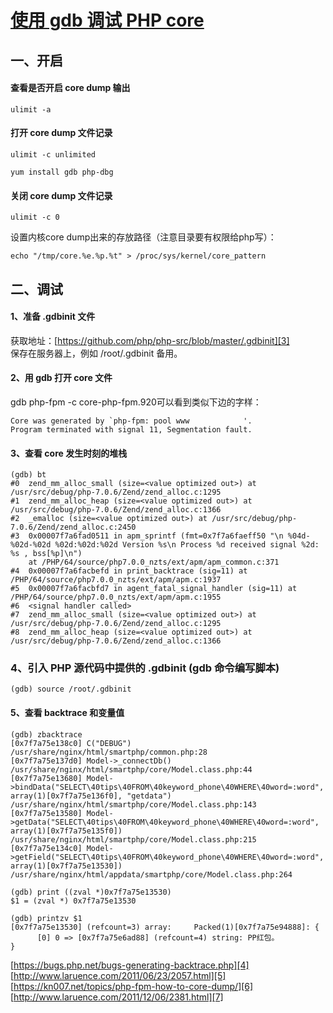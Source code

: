 # [使用 gdb 调试 PHP core][0]

## 一、开启

#### 查看是否开启 core dump 输出

    ulimit -a

#### 打开 core dump 文件记录

    ulimit -c unlimited

    yum install gdb php-dbg

#### 关闭 core dump 文件记录

    ulimit -c 0

设置内核core dump出来的存放路径（注意目录要有权限给php写）：  
    
    echo "/tmp/core.%e.%p.%t" > /proc/sys/kernel/core_pattern

## 二、调试

#### 1、准备 .gdbinit 文件

获取地址：[https://github.com/php/php-src/blob/master/.gdbinit][3]  
保存在服务器上，例如 /root/.gdbinit 备用。

#### 2、用 gdb 打开 core 文件

gdb php-fpm -c core-php-fpm.920可以看到类似下边的字样：

    Core was generated by `php-fpm: pool www            '.
    Program terminated with signal 11, Segmentation fault.

#### 3、查看 core 发生时刻的堆栈

    (gdb) bt
    #0  zend_mm_alloc_small (size=<value optimized out>) at /usr/src/debug/php-7.0.6/Zend/zend_alloc.c:1295
    #1  zend_mm_alloc_heap (size=<value optimized out>) at /usr/src/debug/php-7.0.6/Zend/zend_alloc.c:1366
    #2  _emalloc (size=<value optimized out>) at /usr/src/debug/php-7.0.6/Zend/zend_alloc.c:2450
    #3  0x00007f7a6fad0511 in apm_sprintf (fmt=0x7f7a6faeff50 "\n %04d-%02d-%02d %02d:%02d:%02d Version %s\n Process %d received signal %2d: %s , bss[%p]\n")
        at /PHP/64/source/php7.0.0_nzts/ext/apm/apm_common.c:371
    #4  0x00007f7a6facbefd in print_backtrace (sig=11) at /PHP/64/source/php7.0.0_nzts/ext/apm/apm.c:1937
    #5  0x00007f7a6facbfd7 in agent_fatal_signal_handler (sig=11) at /PHP/64/source/php7.0.0_nzts/ext/apm/apm.c:1955
    #6  <signal handler called>
    #7  zend_mm_alloc_small (size=<value optimized out>) at /usr/src/debug/php-7.0.6/Zend/zend_alloc.c:1295
    #8  zend_mm_alloc_heap (size=<value optimized out>) at /usr/src/debug/php-7.0.6/Zend/zend_alloc.c:1366

### 4、引入 PHP 源代码中提供的 .gdbinit (gdb 命令编写脚本)

    (gdb) source /root/.gdbinit

#### 5、查看 backtrace 和变量值

    (gdb) zbacktrace
    [0x7f7a75e138c0] C("DEBUG") /usr/share/nginx/html/smartphp/common.php:28
    [0x7f7a75e137d0] Model->_connectDb() /usr/share/nginx/html/smartphp/core/Model.class.php:44
    [0x7f7a75e13680] Model->bindData("SELECT\40tips\40FROM\40keyword_phone\40WHERE\40word=:word", array(1)[0x7f7a75e136f0], "getdata") /usr/share/nginx/html/smartphp/core/Model.class.php:143
    [0x7f7a75e13580] Model->getData("SELECT\40tips\40FROM\40keyword_phone\40WHERE\40word=:word", array(1)[0x7f7a75e135f0]) /usr/share/nginx/html/smartphp/core/Model.class.php:215
    [0x7f7a75e134c0] Model->getField("SELECT\40tips\40FROM\40keyword_phone\40WHERE\40word=:word", array(1)[0x7f7a75e13530]) /usr/share/nginx/html/appdata/smartphp/core/Model.class.php:264

    (gdb) print ((zval *)0x7f7a75e13530)
    $1 = (zval *) 0x7f7a75e13530
    
    (gdb) printzv $1
    [0x7f7a75e13530] (refcount=3) array:     Packed(1)[0x7f7a75e94888]: {
          [0] 0 => [0x7f7a75e6ad88] (refcount=4) string: PP红包。
    }

[https://bugs.php.net/bugs-generating-backtrace.php][4]  
[http://www.laruence.com/2011/06/23/2057.html][5]  
[https://kn007.net/topics/php-fpm-how-to-core-dump/][6]  
[http://www.laruence.com/2011/12/06/2381.html][7]

[0]: https://segmentfault.com/a/1190000005168629
[3]: https://github.com/php/php-src/blob/master/.gdbinit
[4]: https://bugs.php.net/bugs-generating-backtrace.php
[5]: http://www.laruence.com/2011/06/23/2057.html
[6]: https://kn007.net/topics/php-fpm-how-to-core-dump/
[7]: http://www.laruence.com/2011/12/06/2381.html